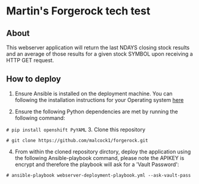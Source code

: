 # Martin's Forgerock tech test

## About

This webserver application will return the last NDAYS closing stock results and an average of those results for a given stock SYMBOL upon receiving a HTTP GET request.

## How to deploy

1. Ensure Ansible is installed on the deployment machine. You can following the installation instructions for your Operating system [here](https://docs.ansible.com/ansible/latest/installation_guide/intro_installation.html)

2. Ensure the following Python dependencies are met by running the following command:

  `# pip install openshift PyYAML`
3. Clone this repository

  `# git clone https://github.com/malcock1/forgerock.git`
  
4. From within the cloned repository dirctory, deploy the application using the following Ansible-playbook command, please note the APIKEY is encrypt and therefore the playbook will ask for a 'Vault Password':

  `# ansible-playbook webserver-deployment-playbook.yml --ask-vault-pass`
